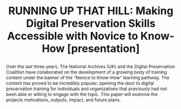 ---
abstract: Over the last three years, The National Archives (UK) and the Digital Preservation
  Coalition have collaborated on the development of a growing body of training content
  under the banner of the “Novice to Know-How” learning pathway. The content has proved
  to be incredibly popular, opening the door to digital preservation training for
  individuals and organizations that previously had not been able or willing to engage
  with the topic. This paper will examine the projects motivations, outputs, impact,
  and future plans.
creators:
- McMeekin, Sharon
- Haunton, Melinda
date: null
document_url: https://www.ideals.illinois.edu/items/128877/bitstreams/430342/data.pdf
grand_parent: iPRES
institutions: []
keywords:
- training
- workforce development
- skills
- collaboration
landing_page_url: https://hdl.handle.net/2142/121683
language: eng
layout: publication
license: CC-BY 4.0 International
notes_url: null
parent: iPRES 2023
presentation_url: null
publication_type: presentation
size: null
source_name: iPRES
title: 'RUNNING UP THAT HILL: Making Digital Preservation Skills Accessible with Novice
  to Know-How [presentation]'
year: 2023
---